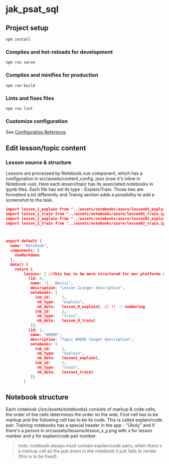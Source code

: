 # jak_psat_sql

## Project setup
```
npm install
```

### Compiles and hot-reloads for development
```
npm run serve
```

### Compiles and minifies for production
```
npm run build
```

### Lints and fixes files
```
npm run lint
```

### Customize configuration
See [Configuration Reference](https://cli.vuejs.org/config/).

## Edit lesson/topic content
### Lesson source & structure
Lessons are processed by Notebook.vue component, which has a configuration in src/assets/content_config .json (now it's inline in Notebook.vue). Here each lesson/topic has its associated notebooks in ipynb files. Each file has set its type - Explain/Train. Those two are formatted a bit differently and Trainig section adds a possibility to add a screenshot to the task.

```json
import lesson_1_explain from "../assets/notebooks/azure/lesson01_explain.ipynb"
import lesson_1_train from "../assets/notebooks/azure/lesson01_train.ipynb";
import lesson_2_explain from "../assets/notebooks/azure/lesson02_explain.ipynb"
import lesson_2_train from "../assets/notebooks/azure/lesson02_train.ipynb";



export default {
  name: "Notebook",
  components: {
    VueMarkdown
  },
  data() {
    return {
        lessons: [ //this has to be more structured for mor platforms eg. platform/lessons
          {id: 0,
           name: "1 - Basics",
           description: "Lesson 1Longer description",
           notebooks: [
             {nb_id:     1, 
              nb_type:   "explain",
              nb_data:   lesson_0_explain}, // !! -1 numbering
             {nb_id:     2,
              nb_type:   "train",
              nb_data:   lesson_0_train}
           ]},
          {id: 1,
           name: "WHERE",
           description: "Topic WHERE longer description",
           notebooks: [
             {nb_id:     1, 
              nb_type:   "explain",
              nb_data:   lesson1_explain},
             {nb_id:     2,
              nb_type:   "train",
              nb_data:   lesson1_train}
           ]}
        ]
```

## Notebook structure
Each notebook (/src/assets/notebooks) consists of markup & code cells, the order of the cells determines the order on the web. First cell has to be markup and the following cell has to be its code. This is called explain/code pair. Training notebooks has a special header in the app - "Úkoly" and if there's a picture in src/assets/lessons/lesson_x_y.png with x for lesson number and y for explain/code pair number.

> note: notebook always must contain explain/code pairs, when there`s a markup cell as the jast down in the notebook it just fails to render (this is to be fixed).

